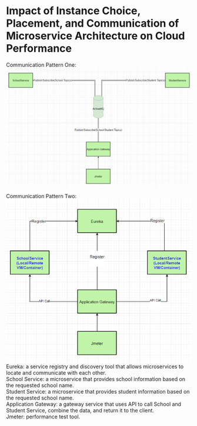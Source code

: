 # Impact of Instance Choice, Placement, and Communication of Microservice Architecture on Cloud Performance
Communication Pattern One:  
![](https://github.com/cl456852/eureka/blob/master/gateway/%E5%B1%8F%E5%B9%95%E6%88%AA%E5%9B%BE%202023-04-11%20185202.png)
  
Communication Pattern Two:
![](https://github.com/cl456852/eureka/blob/master/gateway/%E5%B1%8F%E5%B9%95%E6%88%AA%E5%9B%BE%202023-04-11%20185319.png)  
Eureka: a service registry and discovery tool that allows microservices to locate and communicate with each other.  
School Service: a microservice that provides school information based on the requested school name.   
Student Service: a microservice that provides student information based on the requested school name.  
Application Gateway: a gateway service that uses API to call School and Student Service, combine the data, and return it to the client.  
Jmeter: performance test tool.
